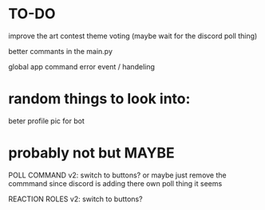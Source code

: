 # TO-DO

improve the art contest theme voting (maybe wait for the discord poll thing)

better commants in the main.py

global app command error event / handeling

# random things to look into:

beter profile pic for bot



# probably not but MAYBE
POLL COMMAND v2: switch to buttons? or maybe just remove the commmand since discord is adding there own poll thing it seems

REACTION ROLES v2: switch to buttons?
